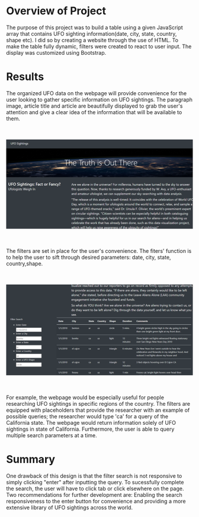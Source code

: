 
# Overview of Project

   The purpose of this project was to build a table using a given JavaScript array that contains 
  UFO sighting information(date, city, state, country, shape etc). I did so by creating a website 
  through the use of HTML. To make the table fully dynamic, filters were created to react to 
  user input. The display was customized using Bootstrap. 

# Results 

   The organized UFO data on the webpage will provide convenience for the user looking to gather specific 
  information on UFO sightings. The paragraph image, article title and article are beautifully displayed 
  to grab the user's attention and give a clear idea of the information that will be available to them. 
  
   <br><br>
   ![](https://github.com/dernae/UFOs/blob/main/html_images/webpage_top.png)<br>
   <br><br>

  The filters are set in place for the user's convenience. The fiters' function is to help the user to 
  sift through desired parameters: date, city, state, country,shape. 
  
   <br><br>
   ![](https://github.com/dernae/UFOs/blob/main/html_images/webpage_filters.png)<br>
   <br><br>

  For example, the webpage would be especially useful for people researching UFO sightings in specific 
  regions of the country. The filters are equipped with placeholders that provide the researcher with an example 
  of possible queries; the researcher would type 'ca' for a query of the California state. The webpage would
  return information solely of UFO sightings in state of California. Furthermore, the user is able to query
  multiple search parameters at a time. 
  
  # Summary 
  
   One drawback of this design is that the filter search is not responsive to simply clicking "enter" after 
  inputting the query. To sucessfully complete the search, the user will have to click tab or click 
  elsewhere on the page. 
    Two recommendations for further development are: Enabling the search responsiveness to the enter button 
  for convenience and providing a more extensive library of UFO sightings across the world. 
